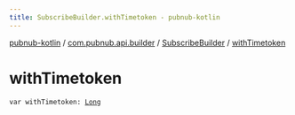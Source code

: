 ```yaml
---
title: SubscribeBuilder.withTimetoken - pubnub-kotlin
---
```


[pubnub-kotlin](../../index.html) / [com.pubnub.api.builder](../index.html) / [SubscribeBuilder](index.html) / [withTimetoken](./with-timetoken.html)

# withTimetoken

`var withTimetoken: `[`Long`](https://kotlinlang.org/api/latest/jvm/stdlib/kotlin/-long/index.html)